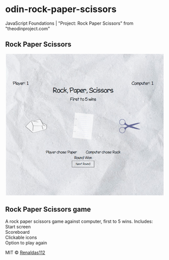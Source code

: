 # odin-rock-paper-scissors
JavaScript Foundations | "Project: Rock Paper Scissors" from "theodinproject.com"

## Rock Paper Scissors
<div align="center">
  <img src ="images/screenshot.png" style="width: 500px" />
</div>

## Rock Paper Scissors game
A rock paper scissors game against computer, first to 5 wins. 
Includes: <br/>
Start screen <br/>
Scoreboard <br/>
Clickable icons <br/>
Option to play again <br/>

MIT © [Renaldas112]()

